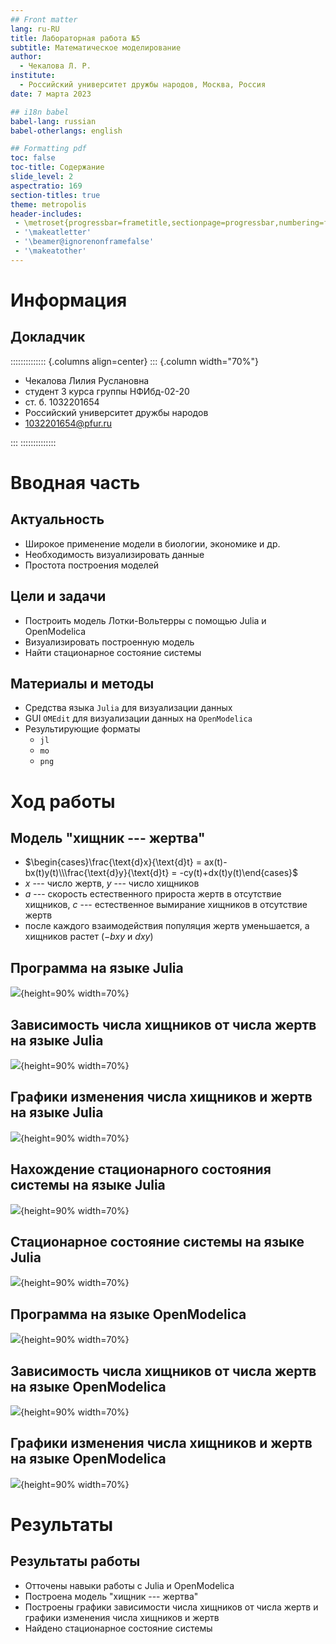 ```yaml
---
## Front matter
lang: ru-RU
title: Лабораторная работа №5
subtitle: Математическое моделирование
author:
  - Чекалова Л. Р.
institute:
  - Российский университет дружбы народов, Москва, Россия
date: 7 марта 2023

## i18n babel
babel-lang: russian
babel-otherlangs: english

## Formatting pdf
toc: false
toc-title: Содержание
slide_level: 2
aspectratio: 169
section-titles: true
theme: metropolis
header-includes:
 - \metroset{progressbar=frametitle,sectionpage=progressbar,numbering=fraction}
 - '\makeatletter'
 - '\beamer@ignorenonframefalse'
 - '\makeatother'
---
```


# Информация

## Докладчик

:::::::::::::: {.columns align=center}
::: {.column width="70%"}

  * Чекалова Лилия Руслановна
  * студент 3 курса группы НФИбд-02-20
  * ст. б. 1032201654
  * Российский университет дружбы народов
  * [1032201654@pfur.ru](mailto:1032201654@@pfur.ru)

:::
::::::::::::::

# Вводная часть

## Актуальность

- Широкое применение модели в биологии, экономике и др.
- Необходимость визуализировать данные
- Простота построения моделей

## Цели и задачи

- Построить модель Лотки-Вольтерры с помощью Julia и OpenModelica
- Визуализировать построенную модель
- Найти стационарное состояние системы

## Материалы и методы

- Средства языка `Julia` для визуализации данных
- GUI `OMEdit` для визуализации данных на `OpenModelica`
- Результирующие форматы
	- `jl`
	- `mo`
	- `png`

# Ход работы

## Модель "хищник --- жертва"

- $\begin{cases}\frac{\text{d}x}{\text{d}t} = ax(t)-bx(t)y(t)\\\frac{\text{d}y}{\text{d}t} = -cy(t)+dx(t)y(t)\end{cases}$
- $x$ --- число жертв, $y$ --- число хищников
- $a$ --- скорость естественного прироста жертв в отсутствие хищников, $c$ --- естественное вымирание хищников в отсутствие жертв
- после каждого взаимодействия популяция жертв уменьшается, а хищников растет ($-bxy$ и $dxy$)

## Программа на языке Julia

![](image/1.png){height=90% width=70%}

## Зависимость числа хищников от числа жертв на языке Julia

![](image/lab5_1.png){height=90% width=70%}

## Графики изменения числа хищников и жертв на языке Julia

![](image/lab5_2.png){height=90% width=70%}

## Нахождение стационарного состояния системы на языке Julia

![](image/2.png){height=90% width=70%}

## Стационарное состояние системы на языке Julia

![](image/lab5_3.png){height=90% width=70%}

## Программа на языке OpenModelica

![](image/3.png){height=90% width=70%}

## Зависимость числа хищников от числа жертв на языке OpenModelica

![](image/lab5_om1.png){height=90% width=70%}

## Графики изменения числа хищников и жертв на языке OpenModelica

![](image/lab5_om2.png){height=90% width=70%}

# Результаты

## Результаты работы

- Отточены навыки работы с Julia и OpenModelica
- Построена модель "хищник --- жертва"
- Построены графики зависимости числа хищников от числа жертв и графики изменения числа хищников и жертв
- Найдено стационарное состояние системы